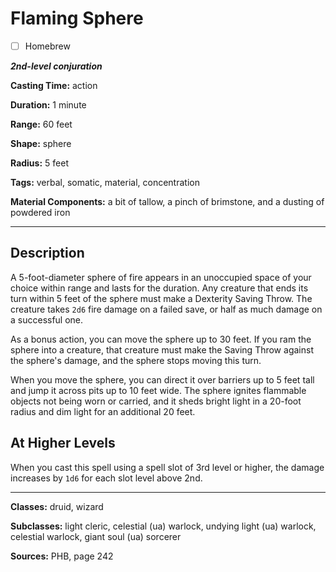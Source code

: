 # Flaming Sphere

- [ ] Homebrew

***2nd-level conjuration***

**Casting Time:** action

**Duration:** 1 minute

**Range:** 60 feet

**Shape:** sphere

**Radius:** 5 feet

**Tags:** verbal, somatic, material, concentration

**Material Components:** a bit of tallow, a pinch of brimstone, and a dusting of powdered iron

---

## Description
A 5-foot-diameter sphere of fire appears in an unoccupied space of your choice within range and lasts for the duration.
Any creature that ends its turn within 5 feet of the sphere must make a Dexterity Saving Throw.
The creature takes `2d6` fire damage on a failed save, or half as much damage on a successful one.

As a bonus action, you can move the sphere up to 30 feet.
If you ram the sphere into a creature, that creature must make the Saving Throw against the sphere's damage, and the sphere stops moving this turn.

When you move the sphere, you can direct it over barriers up to 5 feet tall and jump it across pits up to 10 feet wide.
The sphere ignites flammable objects not being worn or carried, and it sheds bright light in a 20-foot radius and dim light for an additional 20 feet.

## At Higher Levels
When you cast this spell using a spell slot of 3rd level or higher, the damage increases by `1d6` for each slot level above 2nd.

---

**Classes:** druid, wizard

**Subclasses:** light cleric, celestial (ua) warlock, undying light (ua) warlock, celestial warlock, giant soul (ua) sorcerer

**Sources:** PHB, page 242
